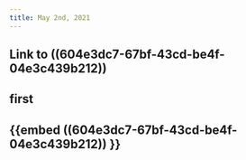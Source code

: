 ```yaml
---
title: May 2nd, 2021
---
```


## Link to ((604e3dc7-67bf-43cd-be4f-04e3c439b212))
## first
## {{embed ((604e3dc7-67bf-43cd-be4f-04e3c439b212)) }}
##
